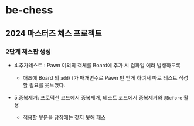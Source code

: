 # be-chess

## 2024 마스터즈 체스 프로젝트


### 2단계 체스판 생성
- 4.추가테스트 : Pawn 이외의 객체를 Board에 추가 시 컴파일 에러 발생하도록
  - 애초에 Board 의 `add()`가 매개변수로 Pawn 만 받게 하여서 따로 테스트 작성 할 필요를 못느꼈다.

- 5.중복제거: 프로덕션 코드에서 중복제거, 테스트 코드에서 중복제거와 `@Before` 활용
  - 적용할 부분을 당장에는 찾지 못해 패스